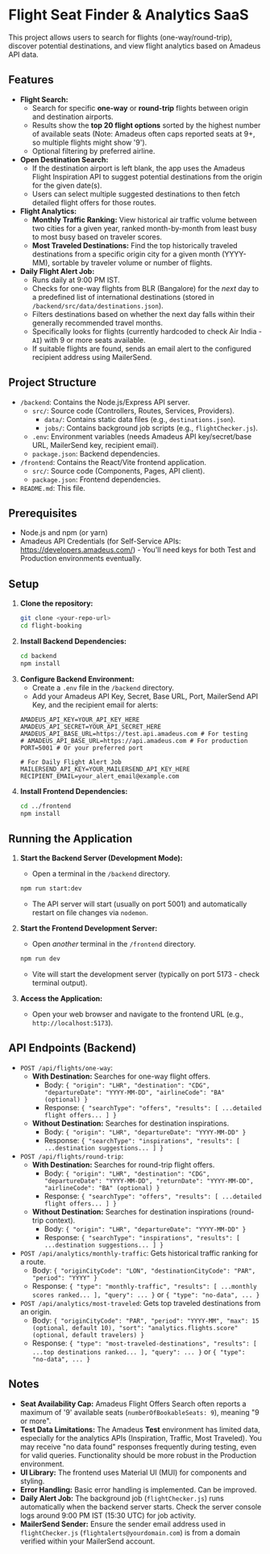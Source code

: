 # Flight Seat Finder & Analytics SaaS

This project allows users to search for flights (one-way/round-trip), discover potential destinations, and view flight analytics based on Amadeus API data.

## Features

*   **Flight Search:**
    *   Search for specific **one-way** or **round-trip** flights between origin and destination airports.
    *   Results show the **top 20 flight options** sorted by the highest number of available seats (Note: Amadeus often caps reported seats at 9+, so multiple flights might show '9').
    *   Optional filtering by preferred airline.
*   **Open Destination Search:**
    *   If the destination airport is left blank, the app uses the Amadeus Flight Inspiration API to suggest potential destinations from the origin for the given date(s).
    *   Users can select multiple suggested destinations to then fetch detailed flight offers for those routes.
*   **Flight Analytics:**
    *   **Monthly Traffic Ranking:** View historical air traffic volume between two cities for a given year, ranked month-by-month from least busy to most busy based on traveler scores.
    *   **Most Traveled Destinations:** Find the top historically traveled destinations from a specific origin city for a given month (YYYY-MM), sortable by traveler volume or number of flights.
*   **Daily Flight Alert Job:**
    *   Runs daily at 9:00 PM IST.
    *   Checks for one-way flights from BLR (Bangalore) for the *next* day to a predefined list of international destinations (stored in `/backend/src/data/destinations.json`).
    *   Filters destinations based on whether the next day falls within their generally recommended travel months.
    *   Specifically looks for flights (currently hardcoded to check Air India - `AI`) with 9 or more seats available.
    *   If suitable flights are found, sends an email alert to the configured recipient address using MailerSend.

## Project Structure

*   `/backend`: Contains the Node.js/Express API server.
    *   `src/`: Source code (Controllers, Routes, Services, Providers).
        *   `data/`: Contains static data files (e.g., `destinations.json`).
        *   `jobs/`: Contains background job scripts (e.g., `flightChecker.js`).
    *   `.env`: Environment variables (needs Amadeus API key/secret/base URL, MailerSend key, recipient email).
    *   `package.json`: Backend dependencies.
*   `/frontend`: Contains the React/Vite frontend application.
    *   `src/`: Source code (Components, Pages, API client).
    *   `package.json`: Frontend dependencies.
*   `README.md`: This file.

## Prerequisites

*   Node.js and npm (or yarn)
*   Amadeus API Credentials (for Self-Service APIs: https://developers.amadeus.com/) - You'll need keys for both Test and Production environments eventually.

## Setup

1.  **Clone the repository:**
    ```bash
    git clone <your-repo-url>
    cd flight-booking
    ```
2.  **Install Backend Dependencies:**
    ```bash
    cd backend
    npm install
    ```
3.  **Configure Backend Environment:**
    *   Create a `.env` file in the `/backend` directory.
    *   Add your Amadeus API Key, Secret, Base URL, Port, MailerSend API Key, and the recipient email for alerts:
      ```env
      AMADEUS_API_KEY=YOUR_API_KEY_HERE
      AMADEUS_API_SECRET=YOUR_API_SECRET_HERE
      AMADEUS_API_BASE_URL=https://test.api.amadeus.com # For testing
      # AMADEUS_API_BASE_URL=https://api.amadeus.com # For production
      PORT=5001 # Or your preferred port

      # For Daily Flight Alert Job
      MAILERSEND_API_KEY=YOUR_MAILERSEND_API_KEY_HERE
      RECIPIENT_EMAIL=your_alert_email@example.com
      ```
4.  **Install Frontend Dependencies:**
    ```bash
    cd ../frontend
    npm install
    ```

## Running the Application

1.  **Start the Backend Server (Development Mode):**
    *   Open a terminal in the `/backend` directory.
    ```bash
    npm run start:dev
    ```
    *   The API server will start (usually on port 5001) and automatically restart on file changes via `nodemon`.

2.  **Start the Frontend Development Server:**
    *   Open *another* terminal in the `/frontend` directory.
    ```bash
    npm run dev
    ```
    *   Vite will start the development server (typically on port 5173 - check terminal output).

3.  **Access the Application:**
    *   Open your web browser and navigate to the frontend URL (e.g., `http://localhost:5173`).

## API Endpoints (Backend)

*   `POST /api/flights/one-way`:
    *   **With Destination:** Searches for one-way flight offers.
        *   Body: `{ "origin": "LHR", "destination": "CDG", "departureDate": "YYYY-MM-DD", "airlineCode": "BA" (optional) }`
        *   Response: `{ "searchType": "offers", "results": [ ...detailed flight offers... ] }`
    *   **Without Destination:** Searches for destination inspirations.
        *   Body: `{ "origin": "LHR", "departureDate": "YYYY-MM-DD" }`
        *   Response: `{ "searchType": "inspirations", "results": [ ...destination suggestions... ] }`
*   `POST /api/flights/round-trip`:
    *   **With Destination:** Searches for round-trip flight offers.
        *   Body: `{ "origin": "LHR", "destination": "CDG", "departureDate": "YYYY-MM-DD", "returnDate": "YYYY-MM-DD", "airlineCode": "BA" (optional) }`
        *   Response: `{ "searchType": "offers", "results": [ ...detailed flight offers... ] }`
    *   **Without Destination:** Searches for destination inspirations (round-trip context).
        *   Body: `{ "origin": "LHR", "departureDate": "YYYY-MM-DD" }`
        *   Response: `{ "searchType": "inspirations", "results": [ ...destination suggestions... ] }`
*   `POST /api/analytics/monthly-traffic`: Gets historical traffic ranking for a route.
    *   Body: `{ "originCityCode": "LON", "destinationCityCode": "PAR", "period": "YYYY" }`
    *   Response: `{ "type": "monthly-traffic", "results": [ ...monthly scores ranked... ], "query": ... }` or `{ "type": "no-data", ... }`
*   `POST /api/analytics/most-traveled`: Gets top traveled destinations from an origin.
    *   Body: `{ "originCityCode": "PAR", "period": "YYYY-MM", "max": 15 (optional, default 10), "sort": "analytics.flights.score" (optional, default travelers) }`
    *   Response: `{ "type": "most-traveled-destinations", "results": [ ...top destinations ranked... ], "query": ... }` or `{ "type": "no-data", ... }`

## Notes

*   **Seat Availability Cap:** Amadeus Flight Offers Search often reports a maximum of '9' available seats (`numberOfBookableSeats: 9`), meaning "9 or more".
*   **Test Data Limitations:** The Amadeus **Test** environment has limited data, especially for the analytics APIs (Inspiration, Traffic, Most Traveled). You may receive "no data found" responses frequently during testing, even for valid queries. Functionality should be more robust in the Production environment.
*   **UI Library:** The frontend uses Material UI (MUI) for components and styling.
*   **Error Handling:** Basic error handling is implemented. Can be improved.
*   **Daily Alert Job:** The background job (`flightChecker.js`) runs automatically when the backend server starts. Check the server console logs around 9:00 PM IST (15:30 UTC) for job activity.
*   **MailerSend Sender:** Ensure the sender email address used in `flightChecker.js` (`flightalerts@yourdomain.com`) is from a domain verified within your MailerSend account. 